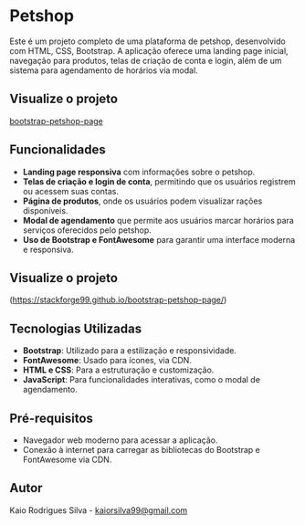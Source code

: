 # Petshop

Este é um projeto completo de uma plataforma de petshop, desenvolvido com HTML, CSS, Bootstrap. A aplicação oferece uma landing page inicial, navegação para produtos, telas de criação de conta e login, além de um sistema para agendamento de horários via modal.

## Visualize o projeto

[bootstrap-petshop-page](https://stackforge99.github.io/bootstrap-petshop-page/)

## Funcionalidades

- **Landing page responsiva** com informações sobre o petshop.
- **Telas de criação e login de conta**, permitindo que os usuários registrem ou acessem suas contas.
- **Página de produtos**, onde os usuários podem visualizar rações disponíveis.
- **Modal de agendamento** que permite aos usuários marcar horários para serviços oferecidos pelo petshop.
- **Uso de Bootstrap e FontAwesome** para garantir uma interface moderna e responsiva.

## Visualize o projeto

(https://stackforge99.github.io/bootstrap-petshop-page/)

## Tecnologias Utilizadas

- **Bootstrap**: Utilizado para a estilização e responsividade.
- **FontAwesome**: Usado para ícones, via CDN.
- **HTML e CSS**: Para a estruturação e customização.
- **JavaScript**: Para funcionalidades interativas, como o modal de agendamento.

## Pré-requisitos

- Navegador web moderno para acessar a aplicação.
- Conexão à internet para carregar as bibliotecas do Bootstrap e FontAwesome via CDN.

## Autor

Kaio Rodrigues Silva - kaiorsilva99@gmail.com
